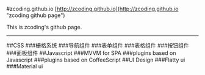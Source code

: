 #zcoding.github.io
[http://zcoding.github.io](http://zcoding.github.io "zcoding github page")

This is zcoding's github page.
- - -
##CSS
###栅格系统
###导航组件
###表单组件
###表格组件
###按钮组件
###面板组件
##Javascript
###MVVM for SPA
###plugins based on Javascript
###plugins based on CoffeeScript
##UI Design
###Flatty ui
###Material ui
